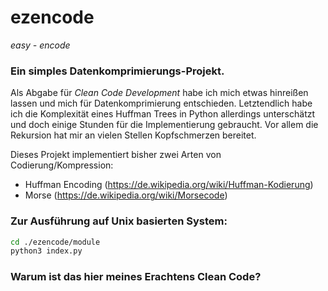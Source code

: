 # ezencode
_easy - encode_ 

### Ein simples Datenkomprimierungs-Projekt.

Als Abgabe für _Clean Code Development_ habe ich mich etwas hinreißen lassen und
mich für Datenkomprimierung entschieden. Letztendlich habe ich die Komplexität
eines Huffman Trees in Python allerdings unterschätzt und doch einige Stunden
für die Implementierung gebraucht. Vor allem die Rekursion hat mir an vielen Stellen 
Kopfschmerzen bereitet.

Dieses Projekt implementiert bisher zwei Arten von Codierung/Kompression:
- Huffman Encoding (https://de.wikipedia.org/wiki/Huffman-Kodierung)
- Morse (https://de.wikipedia.org/wiki/Morsecode)

### Zur Ausführung auf Unix basierten System:

```bash
cd ./ezencode/module
python3 index.py
```

### Warum ist das hier meines Erachtens Clean Code?


